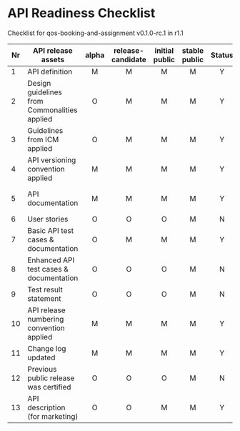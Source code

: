 # API Readiness Checklist

Checklist for qos-booking-and-assignment v0.1.0-rc.1 in r1.1

| Nr | API release assets  | alpha | release-candidate |  initial<br>public | stable<br> public | Status | Reference information |
|----|----------------------------------------------|:-----:|:-----------------:|:-------:|:------:|:----:|:----:|
|  1 | API definition                               |   M   |         M         |    M    |    M   |  Y   |  [link](/code/API_definitions/qos-booking-and-assignment.yaml) |
|  2 | Design guidelines from Commonalities applied |   O   |         M         |    M    |    M   |  Y   |  [r3.3](https://github.com/camaraproject/Commonalities/releases/tag/r3.3)  |
|  3 | Guidelines from ICM applied                  |   O   |         M         |    M    |    M   |  Y   |  [r3.3](https://github.com/camaraproject/IdentityAndConsentManagement/releases/tag/r3.3)  |
|  4 | API versioning convention applied            |   M   |         M         |    M    |    M   |  Y   |      |
|  5 | API documentation                            |   M   |         M         |    M    |    M   |  Y   | contained in API definition |
|  6 | User stories                                 |   O   |         O         |    O    |    M   |  N   |      |
|  7 | Basic API test cases & documentation         |   O   |         M         |    M    |    M   |  Y   | [link](code/Test_definitions/qos-booking-and-assignment.feature)|
|  8 | Enhanced API test cases & documentation      |   O   |         O         |    O    |    M   |  N   |      |
|  9 | Test result statement                        |   O   |         O         |    O    |    M   |  N   |      |
| 10 | API release numbering convention applied     |   M   |         M         |    M    |    M   |  Y   |      |
| 11 | Change log updated                           |   M   |         M         |    M    |    M   |  Y   | [link](/CHANGELOG.md) |
| 12 | Previous public release was certified        |   O   |         O         |    O    |    M   |  N   |      |
| 13 | API description (for marketing)              |   O   |         O         |    M    |    M   |  Y   | [wiki link](https://lf-camaraproject.atlassian.net/wiki/x/IYA5Cg) |
